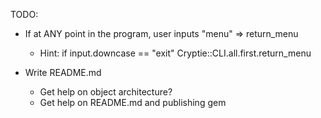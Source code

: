 TODO:

- If at ANY point in the program, user inputs "menu" => return_menu
  - Hint:
      if input.downcase == "exit"
        Cryptie::CLI.all.first.return_menu

- Write README.md

  - Get help on object architecture?
  - Get help on README.md and publishing gem
